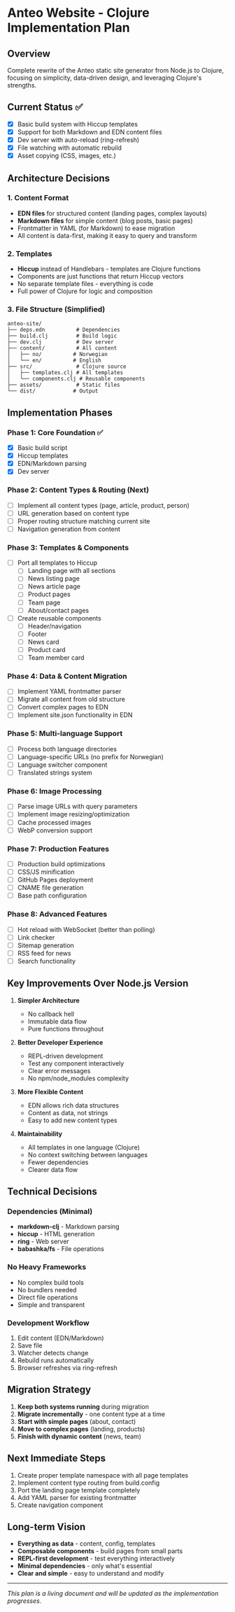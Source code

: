 # Anteo Website - Clojure Implementation Plan

## Overview
Complete rewrite of the Anteo static site generator from Node.js to Clojure, focusing on simplicity, data-driven design, and leveraging Clojure's strengths.

## Current Status ✅
- [x] Basic build system with Hiccup templates
- [x] Support for both Markdown and EDN content files
- [x] Dev server with auto-reload (ring-refresh)
- [x] File watching with automatic rebuild
- [x] Asset copying (CSS, images, etc.)

## Architecture Decisions

### 1. **Content Format**
- **EDN files** for structured content (landing pages, complex layouts)
- **Markdown files** for simple content (blog posts, basic pages)
- Frontmatter in YAML (for Markdown) to ease migration
- All content is data-first, making it easy to query and transform

### 2. **Templates**
- **Hiccup** instead of Handlebars - templates are Clojure functions
- Components are just functions that return Hiccup vectors
- No separate template files - everything is code
- Full power of Clojure for logic and composition

### 3. **File Structure** (Simplified)
```
anteo-site/
├── deps.edn          # Dependencies
├── build.clj         # Build logic
├── dev.clj           # Dev server
├── content/          # All content
│   ├── no/          # Norwegian
│   └── en/          # English
├── src/              # Clojure source
│   ├── templates.clj # All templates
│   └── components.clj # Reusable components
├── assets/           # Static files
└── dist/            # Output
```

## Implementation Phases

### Phase 1: Core Foundation ✅
- [x] Basic build script
- [x] Hiccup templates
- [x] EDN/Markdown parsing
- [x] Dev server

### Phase 2: Content Types & Routing (Next)
- [ ] Implement all content types (page, article, product, person)
- [ ] URL generation based on content type
- [ ] Proper routing structure matching current site
- [ ] Navigation generation from content

### Phase 3: Templates & Components
- [ ] Port all templates to Hiccup
  - [ ] Landing page with all sections
  - [ ] News listing page
  - [ ] News article page
  - [ ] Product pages
  - [ ] Team page
  - [ ] About/contact pages
- [ ] Create reusable components
  - [ ] Header/navigation
  - [ ] Footer
  - [ ] News card
  - [ ] Product card
  - [ ] Team member card

### Phase 4: Data & Content Migration
- [ ] Implement YAML frontmatter parser
- [ ] Migrate all content from old structure
- [ ] Convert complex pages to EDN
- [ ] Implement site.json functionality in EDN

### Phase 5: Multi-language Support
- [ ] Process both language directories
- [ ] Language-specific URLs (no prefix for Norwegian)
- [ ] Language switcher component
- [ ] Translated strings system

### Phase 6: Image Processing
- [ ] Parse image URLs with query parameters
- [ ] Implement image resizing/optimization
- [ ] Cache processed images
- [ ] WebP conversion support

### Phase 7: Production Features
- [ ] Production build optimizations
- [ ] CSS/JS minification
- [ ] GitHub Pages deployment
- [ ] CNAME file generation
- [ ] Base path configuration

### Phase 8: Advanced Features
- [ ] Hot reload with WebSocket (better than polling)
- [ ] Link checker
- [ ] Sitemap generation
- [ ] RSS feed for news
- [ ] Search functionality

## Key Improvements Over Node.js Version

1. **Simpler Architecture**
   - No callback hell
   - Immutable data flow
   - Pure functions throughout

2. **Better Developer Experience**
   - REPL-driven development
   - Test any component interactively
   - Clear error messages
   - No npm/node_modules complexity

3. **More Flexible Content**
   - EDN allows rich data structures
   - Content as data, not strings
   - Easy to add new content types

4. **Maintainability**
   - All templates in one language (Clojure)
   - No context switching between languages
   - Fewer dependencies
   - Clearer data flow

## Technical Decisions

### Dependencies (Minimal)
- **markdown-clj** - Markdown parsing
- **hiccup** - HTML generation
- **ring** - Web server
- **babashka/fs** - File operations

### No Heavy Frameworks
- No complex build tools
- No bundlers needed
- Direct file operations
- Simple and transparent

### Development Workflow
1. Edit content (EDN/Markdown)
2. Save file
3. Watcher detects change
4. Rebuild runs automatically
5. Browser refreshes via ring-refresh

## Migration Strategy

1. **Keep both systems running** during migration
2. **Migrate incrementally** - one content type at a time
3. **Start with simple pages** (about, contact)
4. **Move to complex pages** (landing, products)
5. **Finish with dynamic content** (news, team)

## Next Immediate Steps

1. Create proper template namespace with all page templates
2. Implement content type routing from build.config
3. Port the landing page template completely
4. Add YAML parser for existing frontmatter
5. Create navigation component

## Long-term Vision

- **Everything as data** - content, config, templates
- **Composable components** - build pages from small parts
- **REPL-first development** - test everything interactively
- **Minimal dependencies** - only what's essential
- **Clear and simple** - easy to understand and modify

---

*This plan is a living document and will be updated as the implementation progresses.*